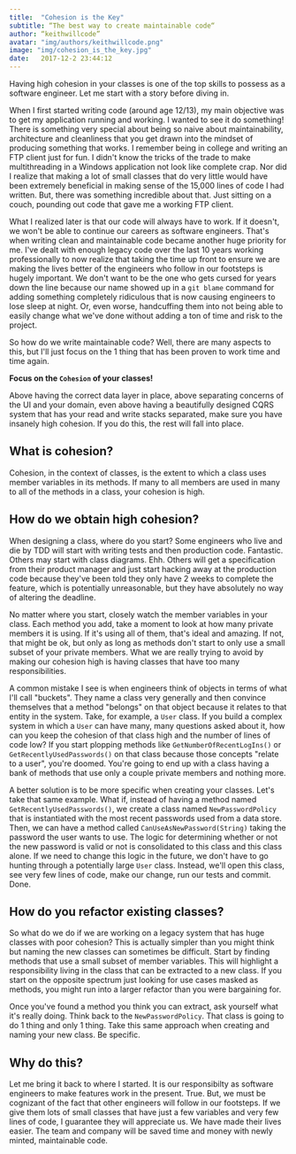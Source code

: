 ```yaml
---
title:  "Cohesion is the Key"
subtitle: “The best way to create maintainable code“
author: “keithwillcode”
avatar: "img/authors/keithwillcode.png"
image: "img/cohesion_is_the_key.jpg"
date:   2017-12-2 23:44:12
---
```


Having high cohesion in your classes is one of the top skills to possess as a software engineer. Let me start with a story before diving in.

When I first started writing code (around age 12/13), my main objective was to get my application running and working. I wanted to see it do something! There is something very special about being so naive about maintainability, architecture and cleanliness that you get drawn into the mindset of producing something that works. I remember being in college and writing an FTP client just for fun. I didn't know the tricks of the trade to make multithreading in a Windows application not look like complete crap. Nor did I realize that making a lot of small classes that do very little would have been extremely beneficial in making sense of the 15,000 lines of code I had written. But, there was something incredible about that. Just sitting on a couch, pounding out code that gave me a working FTP client.

What I realized later is that our code will always have to work. If it doesn't, we won't be able to continue our careers as software engineers. That's when writing clean and maintainable code became another huge priority for me. I've dealt with enough legacy code over the last 10 years working professionally to now realize that taking the time up front to ensure we are making the lives better of the engineers who follow in our footsteps is hugely important. We don't want to be the one who gets cursed for years down the line because our name showed up in a `git blame` command for adding something completely ridiculous that is now causing engineers to lose sleep at night. Or, even worse, handcuffing them into not being able to easily change what we've done without adding a ton of time and risk to the project.

So how do we write maintainable code? Well, there are many aspects to this, but I'll just focus on the 1 thing that has been proven to work time and time again. 

**Focus on the `Cohesion` of your classes!**

Above having the correct data layer in place, above separating concerns of the UI and your domain, even above having a beautifully designed CQRS system that has your read and write stacks separated, make sure you have insanely high cohesion. If you do this, the rest will fall into place.

## What is cohesion?

Cohesion, in the context of classes, is the extent to which a class uses member variables in its methods. If many to all members are used in many to all of the methods in a class, your cohesion is high.

## How do we obtain high cohesion?

When designing a class, where do you start? Some engineers who live and die by TDD will start with writing tests and then production code. Fantastic. Others may start with class diagrams. Ehh. Others will get a specification from their product manager and just start hacking away at the production code because they've been told they only have 2 weeks to complete the feature, which is potentially unreasonable, but they have absolutely no way of altering the deadline. 

No matter where you start, closely watch the member variables in your class. Each method you add, take a moment to look at how many private members it is using. If it's using all of them, that's ideal and amazing. If not, that might be ok, but only as long as methods don't start to only use a small subset of your private members. What we are really trying to avoid by making our cohesion high is having classes that have too many responsibilities. 

A common mistake I see is when engineers think of objects in terms of what I'll call "buckets". They name a class very generally and then convince themselves that a method "belongs" on that object because it relates to that entity in the system. Take, for example, a `User` class. If you build a complex system in which a `User` can have many, many questions asked about it, how can you keep the cohesion of that class high and the number of lines of code low? If you start plopping methods like `GetNumberOfRecentLogIns()` or `GetRecentlyUsedPasswords()` on that class because those concepts "relate to a user", you're doomed. You're going to end up with a class having a bank of methods that use only a couple private members and nothing more. 

A better solution is to be more specific when creating your classes. Let's take that same example. What if, instead of having a method named `GetRecentlyUsedPasswords()`, we create a class named `NewPasswordPolicy` that is instantiated with the most recent passwords used from a data store. Then, we can have a method called `CanUseAsNewPassword(String)` taking the password the user wants to use. The logic for determining whether or not the new password is valid or not is consolidated to this class and this class alone. If we need to change this logic in the future, we don't have to go hunting through a potentially large `User` class. Instead, we'll open this class, see very few lines of code, make our change, run our tests and commit. Done. 

## How do you refactor existing classes?

So what do we do if we are working on a legacy system that has huge classes with poor cohesion? This is actually simpler than you might think but naming the new classes can sometimes be difficult. Start by finding methods that use a small subset of member variables. This will highlight a responsibility living in the class that can be extracted to a new class. If you start on the opposite spectrum just looking for use cases masked as methods, you might run into a larger refactor than you were bargaining for.

Once you've found a method you think you can extract, ask yourself what it's really doing. Think back to the `NewPasswordPolicy`. That class is going to do 1 thing and only 1 thing. Take this same approach when creating and naming your new class. Be specific. 

## Why do this?

Let me bring it back to where I started. It is our responsibilty as software engineers to make features work in the present. True. But, we must be cognizant of the fact that other engineers will follow in our footsteps. If we give them lots of small classes that have just a few variables and very few lines of code, I guarantee they will appreciate us. We have made their lives easier. The team and company will be saved time and money with newly minted, maintainable code.



